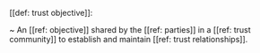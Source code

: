 [[def: trust objective]]:

~ An [[ref: objective]] shared by the [[ref: parties]] in a [[ref: trust community]] to establish and maintain [[ref: trust relationships]].

